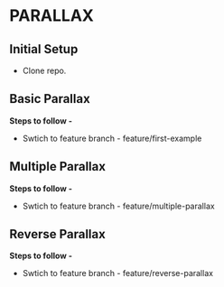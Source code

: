 # PARALLAX

## Initial Setup
* Clone repo.

## Basic Parallax
**Steps to follow -**
* Swtich to feature branch - feature/first-example

## Multiple Parallax
**Steps to follow -**
*  Swtich to feature branch - feature/multiple-parallax

## Reverse Parallax
**Steps to follow -**
*  Swtich to feature branch - feature/reverse-parallax
